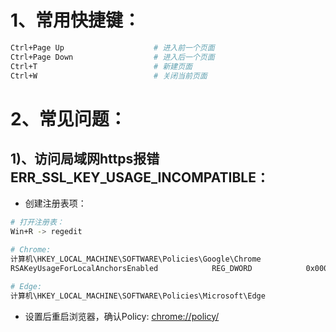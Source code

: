 # 1、常用快捷键：

```bash
Ctrl+Page Up                    # 进入前一个页面
Ctrl+Page Down                  # 进入后一个页面
Ctrl+T                          # 新建页面
Ctrl+W                          # 关闭当前页面
```

# 2、常见问题：

## 1)、访问局域网https报错ERR_SSL_KEY_USAGE_INCOMPATIBLE：

- 创建注册表项：

```bash
# 打开注册表：
Win+R -> regedit

# Chrome:
计算机\HKEY_LOCAL_MACHINE\SOFTWARE\Policies\Google\Chrome
RSAKeyUsageForLocalAnchorsEnabled            REG_DWORD            0x00000000 (0)

# Edge:
计算机\HKEY_LOCAL_MACHINE\SOFTWARE\Policies\Microsoft\Edge
```

- 设置后重启浏览器，确认Policy: [chrome://policy/](chrome://policy/)

